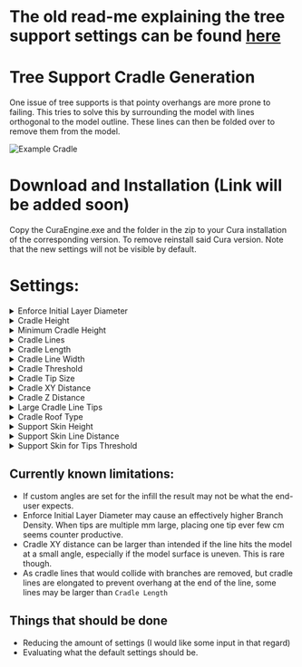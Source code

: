 # The old read-me explaining the tree support settings can be found [here](https://github.com/ThomasRahm/CuraEngine/tree/tree_support_2_error_detection)

# Tree Support Cradle Generation

One issue of tree supports is that pointy overhangs are more prone to failing. This tries to solve this by surrounding the model with lines orthogonal to the model outline. These lines can then be folded over to remove them from the model.

![Example Cradle](https://gist.githubusercontent.com/ThomasRahm/4085f269c710a517ee1d9fcfe11976f8/raw/Example.PNG)


# Download and Installation (Link will be added soon)

Copy the CuraEngine.exe and the folder in the zip to your Cura installation of the corresponding version. To remove reinstall said Cura version. Note that the new settings will not be visible by default.

# Settings:

<details>
  <summary>Enforce Initial Layer Diameter</summary>

   Enlarge tips so that the branch could reach Initial layer Diameter. This should improve the tree supports ability to support areas very close to the buildplate. Enabling support skin or using support roof is strongly recommended.

   Disabled:
   ![Enforce Initial Layer Diameter Off](https://gist.githubusercontent.com/ThomasRahm/4085f269c710a517ee1d9fcfe11976f8/raw/Enforce%2520Initial%2520Layer%2520Diameter%2520Off.png)
   
   Enabled:
   ![Enforce Initial Layer Diameter On](https://gist.githubusercontent.com/ThomasRahm/4085f269c710a517ee1d9fcfe11976f8/raw/Enforce%2520Initial%2520Layer%2520Diameter%2520On.png)

  
</details>

<details>
  <summary>Cradle Height</summary>

   The height of the cradle to support pointy overhangs. The cradle will stop generating if the pointy part of the model connects with another part of the model that either rests on the buildplate or already has its own cradle. Set to 0 to disable.  


   Small Cradle Height:
   ![Small Cradle Height](https://gist.githubusercontent.com/ThomasRahm/4085f269c710a517ee1d9fcfe11976f8/raw/Small%2520Cradle%2520Height.png)
   
   Large Cradle Height:
   ![Large Cradle Height](https://gist.githubusercontent.com/ThomasRahm/4085f269c710a517ee1d9fcfe11976f8/raw/Large%2520Cradle%2520Height.png)

  
</details>

<details>
  <summary>Minimum Cradle Height</summary>

   If a cradle smaller than this would generate, it just doesn't.
  

</details>

<details>
  <summary>Cradle Lines</summary>

  Amount of lines that should be generated around the model.  
   

   Low Amount Of Cradle Lines:
   ![Low Amount Of Cradle Lines](https://gist.githubusercontent.com/ThomasRahm/4085f269c710a517ee1d9fcfe11976f8/raw/Small%2520Cradle%2520Line%2520Count.png)
   
   Large Amount Of Cradle Lines:
   ![Large Amount Of Cradle Lines](https://gist.githubusercontent.com/ThomasRahm/4085f269c710a517ee1d9fcfe11976f8/raw/Large%2520Cradle%2520Line%2520Count.png)

  
</details>

<details>
  <summary>Cradle Length</summary>

  Length of the lines that generate around the model.  
   

   Small Cradle Length:
   ![Small Cradle Length](https://gist.githubusercontent.com/ThomasRahm/4085f269c710a517ee1d9fcfe11976f8/raw/Short%2520Cradle%2520Length.png)
   
   Large Cradle Length:
   ![Large Cradle Length](https://gist.githubusercontent.com/ThomasRahm/4085f269c710a517ee1d9fcfe11976f8/raw/Long%2520Cradle%2520Length.png)

  
</details>

<details>
  <summary>Cradle Line Width</summary>

  Width of the lines that generate around the model. I would just hard-code this to line width.  
   

   Small Cradle Line Width:
   ![Small Cradle Line Width](https://gist.githubusercontent.com/ThomasRahm/4085f269c710a517ee1d9fcfe11976f8/raw/Small%2520Cradle%2520Line%2520Width.png)
   
   Large Cradle Line Width:
   ![Large Cradle Line Width](https://gist.githubusercontent.com/ThomasRahm/4085f269c710a517ee1d9fcfe11976f8/raw/Large%2520Cradle%2520Line%2520Width.png)

  
</details>

<details>
  <summary>Cradle Threshold</summary>

  Maximum area a pointy overhang may have for the cradle to generate.  
  
</details>

<details>
  <summary>Cradle Tip Size</summary>

  Percentage of size of the tips supporting the pointy overhang. 0% means the tip with have the size of regular tips. 100% means they will have a diameter of branch diameter.  
   

   Small Cradle Tip Size:
   ![Small Cradle Line Width](https://gist.githubusercontent.com/ThomasRahm/4085f269c710a517ee1d9fcfe11976f8/raw/Small%2520Cradle%2520Tips.png)
   
   Large Cradle Tip Size:
   ![Large Cradle Line Width](https://gist.githubusercontent.com/ThomasRahm/4085f269c710a517ee1d9fcfe11976f8/raw/Large%2520Cradle%2520Tips.png)

  
</details>

<details>
  <summary>Cradle XY Distance</summary>

  Distance of the cradle lines from the model, dependent on the height of cradle lines below it (Cradle XY distance)  
   

   Visualisation: 
   ![Visualisation](https://gist.githubusercontent.com/ThomasRahm/4085f269c710a517ee1d9fcfe11976f8/raw/Cradle%2520XY%2520Distance.png)

  
</details>

<details>
  <summary>Cradle Z Distance</summary>

  Distance between cradle lines and the support that supports them. Makes cradle lines easier to fold over.  

  
</details>

<details>
  <summary>Large Cradle Line Tips</summary>

  Generate large tips below the cradle lines.
   

   Tree Support Large Cradle Line Tips Off:
   ![Tree Support Large Cradle Line Tips Off](https://gist.githubusercontent.com/ThomasRahm/4085f269c710a517ee1d9fcfe11976f8/raw/Large%2520Cradle%2520Line%2520Tips%2520off.png)
   
   Tree Support Large Cradle Line Tips On: 
   ![Tree Support Large Cradle Line Tips On](https://gist.githubusercontent.com/ThomasRahm/4085f269c710a517ee1d9fcfe11976f8/raw/Large%2520Cradle%2520Line%2520Tips%2520on.png)

  
</details>

<details>
  <summary>Cradle Roof Type</summary>

  How the cradle behaves if roof is enabled.  
   

   Regular Support
   ![Regular Support](https://gist.githubusercontent.com/ThomasRahm/4085f269c710a517ee1d9fcfe11976f8/raw/Cradle%2520Roof%2520Regular.png)
   
   Cradle:
   ![Cradle](https://gist.githubusercontent.com/ThomasRahm/4085f269c710a517ee1d9fcfe11976f8/raw/Cradle%2520Roof%2520Cradle.png)

  Cradle and Base:
   ![Cradle and Base](https://gist.githubusercontent.com/ThomasRahm/4085f269c710a517ee1d9fcfe11976f8/raw/Cradle%2520Roof%2520Cradle%2520and%2520Base.png)
   
   Large Cradle and Base:
   ![Large Cradle and Base](https://gist.githubusercontent.com/ThomasRahm/4085f269c710a517ee1d9fcfe11976f8/raw/Large%2520Cradle%2520and%2520Base.png)

  
</details>


<details>
  <summary>Support Skin Height</summary>
  Height of Support Skin generated to support cradle/interface/model parts that would fall inside of a support area. What i call Support Skin is just a support area with high density zig-zag infill.
   
   Small Support Skin Height:
   ![Small Support Skin Height](https://gist.githubusercontent.com/ThomasRahm/4085f269c710a517ee1d9fcfe11976f8/raw/Low%2520Skin%2520Height.png)
   
   Large Support Skin Height: 
   ![Large Support Skin Height](https://gist.githubusercontent.com/ThomasRahm/4085f269c710a517ee1d9fcfe11976f8/raw/Large%2520Skin%2520Height.png)

  
</details>

<details>
  <summary>Support Skin Line Distance</summary>
  Distance between the lines for said high density support infill.
   
   Small Support Skin Line Distance:
   ![Small Support Skin Line Distance](https://gist.githubusercontent.com/ThomasRahm/4085f269c710a517ee1d9fcfe11976f8/raw/Small%2520Skin%2520Line%2520Distance.png)
   
   Large Support Skin Line Distance: 
   ![Large Support Skin Line Distance](https://gist.githubusercontent.com/ThomasRahm/4085f269c710a517ee1d9fcfe11976f8/raw/Large%2520Skin%2520Line%2520Distance.png)
  
</details>

<details>
  <summary>Support Skin for Tips Threshold</summary>
Generate support skin for any tips that have at least this diameter.
   
  
</details>

## Currently known limitations:
- If custom angles are set for the infill the result may not be what the end-user expects.
- Enforce Initial Layer Diameter may cause an effectively higher Branch Density. When tips are multiple mm large, placing one tip ever few cm seems counter productive.
- Cradle XY distance can be larger than intended if the line hits the model at a small angle, especially if the model surface is uneven. This is rare though.
- As cradle lines that would collide with branches are removed, but cradle lines are elongated to prevent overhang at the end of the line, some lines may be larger than `Cradle Length`

## Things that should be done
- Reducing the amount of settings (I would like some input in that regard) 
- Evaluating what the default settings should be.
